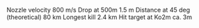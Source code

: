 Nozzle velocity 800 m/s
Drop at 500m 1.5 m
Distance at 45 deg (theoretical) 80 km
Longest kill 2.4 km
Hit target at Ko2m ca. 3m 